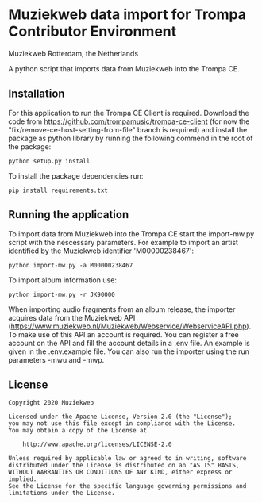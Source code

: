 # Muziekweb data import for Trompa Contributor Environment

Muziekweb Rotterdam, the Netherlands

A python script that imports data from Muziekweb into the Trompa CE.

## Installation

For this application to run the Trompa CE Client is required. Download the
code from https://github.com/trompamusic/trompa-ce-client (for now the
"fix/remove-ce-host-setting-from-file" branch is required) and install the
package as python library by running the following commend in the root of the
package:

    python setup.py install

To install the package dependencies run:

    pip install requirements.txt

## Running the application

To import data from Muziekweb into the Trompa CE start the import-mw.py script
with the nescessary parameters. For example to import an artist identified by
the Muziekweb identifier 'M00000238467':

    python import-mw.py -a M00000238467

To import album information use:

    python import-mw.py -r JK90000

When importing audio fragments from an album release, the importer acquires
data from the Muziekweb API
(https://www.muziekweb.nl/Muziekweb/Webservice/WebserviceAPI.php). To make use
of this API an account is required. You can register a free account on the API
and fill the account details in a .env file. An example is given in the
.env.example file. You can also run the importer using the run parameters -mwu
and -mwp.

## License

```
Copyright 2020 Muziekweb

Licensed under the Apache License, Version 2.0 (the "License");
you may not use this file except in compliance with the License.
You may obtain a copy of the License at

    http://www.apache.org/licenses/LICENSE-2.0

Unless required by applicable law or agreed to in writing, software
distributed under the License is distributed on an "AS IS" BASIS,
WITHOUT WARRANTIES OR CONDITIONS OF ANY KIND, either express or implied.
See the License for the specific language governing permissions and
limitations under the License.
```
